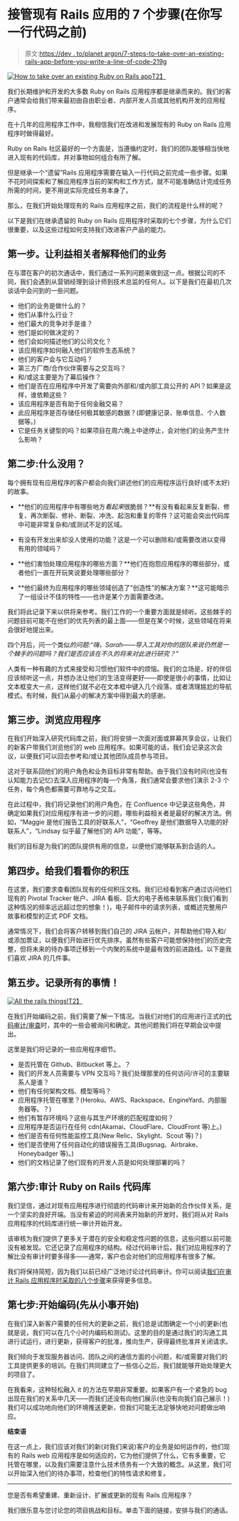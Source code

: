 # 接管现有 Rails 应用的 7 个步骤(在你写一行代码之前)

> 原文:[https://dev . to/planet argon/7-steps-to-take-over-an-existing-rails-app-before-you-write-a-line-of-code-219g](https://dev.to/planetargon/7-steps-to-take-over-an-existing-rails-app-before-you-write-a-line-of-code-219g)

[![How to take over an existing Ruby on Rails app](../Images/c9b1ef104faa5bd42a15047b01ad367c.png)T2】](https://res.cloudinary.com/practicaldev/image/fetch/s--DTDWkEu0--/c_limit%2Cf_auto%2Cfl_progressive%2Cq_auto%2Cw_880/https://s3-us-west-2.amazonaws.com/planetargon-blog/images/2018/0218/7-steps-to-take-over-existing-rails%2Bapp.png)

我们长期维护和开发的大多数 Ruby on Rails 应用程序都是继承而来的。我们的客户通常会给我们带来最初由自由职业者、内部开发人员或其他机构开发的应用程序。

在十几年的应用程序工作中，我相信我们在改进和发展现有的 Ruby on Rails 应用程序时做得最好。

Ruby on Rails 社区最好的一个方面是，当遵循约定时，我们的团队能够相当快地进入现有的代码库，并对事物如何组合有所了解。

但是继承一个“遗留”Rails 应用程序需要在输入一行代码之前完成一些步骤。如果不花时间探索和了解应用程序当前的架构和工作方式，就不可能准确估计完成任务所需的时间，更不用说实际完成任务本身了。

那么，在我们开始处理现有的 Rails 应用程序之前，我们的流程是什么样的呢？

以下是我们在继承遗留的 Ruby on Rails 应用程序时采取的七个步骤，为什么它们很重要，以及这些过程如何支持我们改进客户产品的能力。

## 第一步。让利益相关者解释他们的业务

在与潜在客户的初次通话中，我们通过一系列问题来做到这一点。根据公司的不同，我们会遇到从营销经理到设计师到技术总监的任何人。以下是我们在最初几次谈话中会问到的一些问题。

*   他们的业务是做什么的？
*   他们从事什么行业？
*   他们最大的竞争对手是谁？
*   他们是如何做决定的？
*   他们会如何描述他们的公司文化？
*   该应用程序如何融入他们的软件生态系统？
*   他们的客户会与它互动吗？
*   第三方厂商/合作伙伴需要与之交互吗？
*   和/或这主要是为了幕后操作？
*   他们是否在应用程序中开发了需要向外部和/或内部工具公开的 API？如果是这样，谁依赖这些？
*   该应用程序是否有助于任何金融交易？
*   此应用程序是否存储任何极其敏感的数据？(即健康记录、账单信息、个人数据等。)
*   它是任务关键型的吗？如果项目在周六晚上中途停止，会对他们的业务产生什么影响？

## 第二步:什么没用？

每个拥有现有应用程序的客户都会向我们讲述他们的应用程序运行良好(或不太好)的故事。

*   **他们的应用程序中有哪些地方*看起来*很脆弱？**有没有看起来反复断裂、修复、再次断裂、修补、断裂、冲洗、起泡和重复的零件？这可能会突出代码库中可能非常复杂和/或测试不足的区域。

*   有没有开发出来却没人使用的功能？这是一个可以删除和/或需要改进以变得有用的领域吗？

*   **他们害怕处理应用程序的哪些方面？**他们在抱怨应用程序的哪些部分，或者他们一直在开玩笑说要处理哪些部分？

*   **他们最终为应用程序的哪些领域创造了“创造性”的解决方案？**这可能暗示了一组设计不佳的特性——也许是某个方面需要改进。

我们将此记录下来以供将来参考。我们工作的一个重要方面就是倾听。这些棘手的问题目前可能不在他们的优先列表的最上面——但是在某个时候，这些领域在将来会很好地提出来。

四个月后，问一个类似*的问题:“嗨，Sarah——导入工具对你的团队来说仍然是一个棘手的问题吗？我们是否应该在不久的将来对此进行研究？”*

人类有一种有趣的方式来接受和习惯他们软件中的烦恼。我们的立场是，好的伴侣应该倾听这一点，并想办法让他们的生活变得更好——即使是很小的事情，比如让文本框变大一点，这样他们就不必在文本框中键入几个段落，或者清理尴尬的导航模式。有时候，我们从最小的解决方案中得到最大的感谢。

## 第三步。浏览应用程序

在我们开始深入研究代码库之前，我们将安排一次面对面或屏幕共享会议，让我们的新客户带我们浏览他们的 web 应用程序。如果可能的话，我们会记录这次会议，以便我们可以回去参考和/或让其他团队成员参与项目。

这对于联系回他们的用户角色和业务目标非常有帮助。由于我们没有时间(也没有认知能力去记忆)去深入应用程序的每一个角落，我们通常会要求他们演示 2-3 个任务，每个角色都需要可靠地与之交互。

在此过程中，我们将记录他们的用户角色，在 Confluence 中记录这些角色，并确定如果我们对应用程序有进一步的问题，哪些利益相关者是最好的解决方法。例如，“Maggie 是他们报告工具的好联系人”，“Geoffrey 是他们数据导入功能的好联系人”，“Lindsay 似乎最了解他们的 API 功能”，等等。

我们的目标是为我们的团队提供有用的信息，以便他们能够联系到合适的人。

## 第四步。给我们看看你的积压

在这里，我们要求查看团队现有的任何积压文档。我们已经看到客户通过访问他们现有的 Pivotal Tracker 帐户、JIRA 看板、巨大的电子表格来联系我们(我们看到这种情况的频率远远超过您的想象！)，电子邮件中的请求列表，或概述完整用户故事和模型的正式 PDF 文档。

通常情况下，我们会将客户转移到我们自己的 JIRA 云帐户，并帮助他们导入和/或添加票证，以便我们开始进行优先排序。虽然有些客户可能想保持他们的历史完整，但将未来的待办事项迁移到一个内聚的系统中是最有效的前进路线。以下是我们喜欢 JIRA 的几件事。

## 第五步。记录所有的事情！

[![All the rails things!](../Images/d8149d19d7c7b26d98b45ec000210e16.png)T2】](https://res.cloudinary.com/practicaldev/image/fetch/s--J6Lu6oM_--/c_limit%2Cf_auto%2Cfl_progressive%2Cq_auto%2Cw_880/https://s3-us-west-2.amazonaws.com/planetargon-blog/images/2018/0218/all-the-rails-things.jpg)

在我们开始编码之前，我们需要了解一下情况。当我们对他们的应用进行正式的[代码审计/审查](https://www.planetargon.com/services/ruby-on-rails-code-audit)时，其中的一些会被询问和确定。其他问题我们将在早期会议中提出。

这里是我们将记录的一些应用程序细节。

*   是否托管在 Github、Bitbucket 等上。？
*   我们的开发人员需要与 VPN 交互吗？我们处理那里的任何访问/许可的主要联系人是谁？
*   他们有任何架构文档、模型等吗？
*   应用程序托管在哪里？(Heroku、AWS、Rackspace、EngineYard、内部服务器等。？)
*   他们有暂存环境吗？这些与其生产环境的匹配程度如何？
*   应用程序是否运行在任何 cdn(Akamai、CloudFlare、CloudFront 等)上。)
*   他们是否有任何性能监控工具(New Relic、Skylight、Scout 等)？)
*   他们是否使用了任何自动化的错误报告工具(Bugsnag、Airbrake、Honeybadger 等)。)
*   他们的文档记录了他们现有的开发人员是如何处理部署的吗？

## 第六步:审计 Ruby on Rails 代码库

我们坚信，通过对现有应用程序进行彻底的代码审计来开始新的合作伙伴关系，是一个坚实的良好开端。当没有紧迫的时间表来开始新的开发时，我们将从对 Rails 应用程序的代码库进行统一审计开始开发。

该审核为我们提供了更多关于潜在的安全和稳定性问题的信息，这些问题以前可能没有被发现。它还记录了应用程序的结构。经过代码审计后，我们对应用程序的了解比没有审计时要多得多——通常，客户也会对他们的应用程序有很多了解。

我们将保持简短，因为我们以前已经广泛地讨论过代码审计。你可以阅读[我们在审计 Rails 应用程序时采取的八个步骤](https://blog.planetargon.com/entries/ruby-on-rails-code-audits-8-steps-to-review-your-app)来获得更多信息。

## 第七步:开始编码(先从小事开始)

在我们深入新客户需要的任何大的更新之前，我们总是试图确定一个小的更新(也就是说，我们可以在几个小时内编码和测试)。这里的目的是通过我们的沟通工具进行试运行，进行更新，获得客户的批准，推向生产，获得最终批准并关闭请求。

我们倾向于发现服务器访问、团队之间的通信方面的小问题，和/或需要对我们的工具提供更多的培训。在我们共同建立了一些信心之后，我们就能够开始处理更大的项目了。

在我看来，这种轻松融入 it 的方法在早期非常重要。如果客户有一个紧急的 bug 出现在我们的关系中几天——而我们还没有向他们展示(也没有向我们自己展示！)我们可以成功地向他们的环境推送更新，但我们可能无法足够快地对问题做出响应。

**结束语**

在这一点上，我们应该对我们的新(对我们来说)客户的业务是如何运作的，他们现有的 Rails web 应用程序是如何适应的，它为他们提供了什么，它有多重要，它托管在哪里，以及我们需要注意什么技术债务有一个大致的概念。从这里，我们可以开始深入他们的待办事项，检查他们的特性请求和修复。

* * *

您是否有希望重建、重新设计、扩展或更新的现有 Rails 应用程序？

我们很乐意与您讨论您的项目挑战和目标。单击下面的链接，安排与我们的通话。